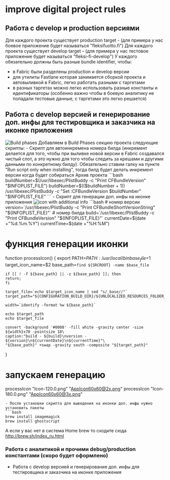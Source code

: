 # improve digital project rules

## Работа с develop и production версиями
Для каждого проекта существует production target - <appName> (для примера у нас боевое приложение будет называться "fleksifuotto.fi")
Для каждого проекта существует develop target - <shortAppName-develop> (для примера у нас тестовое приложение будет называться "fleksi-fi-develop")
У каждого обязательно должны быть разные bundle identifier, чтобы:
- в Fabric были разделены production и develop версии
- для утилиты Fastlane которая занимается сборкой проекта и автовыливкой в Fabric, легко работать разными с таргетами
- в разных таргетах можно легко использовать разные константы и идентификаторы (особенно важно чтобы в боевую аналитику не попадали тестовые данные, с таргетами это легко решается)

## Работа с develop версией и генерирование доп. инфы для тестировщика и заказчика на иконке приложения
<img src="http://take.ms/nv99O" alt="Build phases" />
Добавляем в Build Phases секцию проекта следующие скрипты:
- Скрипт для автоинкремена номера билда (инкремент делается для того, чтобы при выливке новой версии в Fabric создавался чистый слот, а это нужно для того чтобы следить за крешами и другими данными по конкретному билду). Обязательно ставим галку на пункте "Run script only when installing", тогда билд будет делать инкремент версии когда будет собираться Архив проекта
```bash
buildNumber=$(/usr/libexec/PlistBuddy -c "Print CFBundleVersion" "$INFOPLIST_FILE")
buildNumber=$(($buildNumber + 1))
/usr/libexec/PlistBuddy -c "Set :CFBundleVersion $buildNumber" "$INFOPLIST_FILE"
```
- Скрипт для генерации доп. инфы на иконке приложения
<img src="http://take.ms/97MfQ" alt="icon with additional info" />
```bash
# номер версии
version=`/usr/libexec/PlistBuddy -c "Print CFBundleShortVersionString" "${INFOPLIST_FILE}"`
# номер билда
build=`/usr/libexec/PlistBuddy -c "Print CFBundleVersion" "${INFOPLIST_FILE}"`
currentDate=$(date +"%d.%m.%Y")
currentTime=$(date +"%H:%M")

# функция генерации иконки
function processIcon() {
    export PATH=$PATH:/usr/local/bin
    base_file=$1
    target_icon_name=$2
    base_path=`find ${SRCROOT} -name $base_file`
    
    if [[ ! -f ${base_path} || -z ${base_path} ]]; then
    return;
    fi
    
    target_file=`echo $target_icon_name | sed "s/_base//"`
    target_path="${CONFIGURATION_BUILD_DIR}/${UNLOCALIZED_RESOURCES_FOLDER_PATH}/${target_file}"
    
    width=`identify -format %w ${base_path}`
    
    echo $target_path
    echo $target_file
    
    convert -background '#0008' -fill white -gravity center -size ${width}x70 -pointsize 18\
    caption:"build - ${build}\nversion - ${version}\n${currentDate}\n${currentTime}"\
    "${base_path}" +swap -gravity south -composite "${target_path}"
}

# запускаем генерацию
processIcon "Icon-120.0.png" "AppIcon60x60@2x.png"
processIcon "Icon-180.0.png" "AppIcon60x60@3x.png"
```
- После установки скрипта для выведения на иконки доп. инфы нужно установить пакеты
```bash
brew install imagemagick
brew install ghostscript
```
А если у вас нет в система Home brew то сходите сюда http://brew.sh/index_ru.html



### Работа с аналитикой и прочими debug/production константами (скоро будет оформлено)
- Работа с develop версией и генерирование доп. инфы для тестировщика и заказчика на иконке приложения
